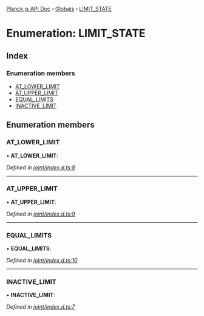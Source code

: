 [Planck.js API Doc](../README.md) › [Globals](../globals.md) › [LIMIT_STATE](limit_state.md)

# Enumeration: LIMIT_STATE

## Index

### Enumeration members

* [AT_LOWER_LIMIT](limit_state.md#at_lower_limit)
* [AT_UPPER_LIMIT](limit_state.md#at_upper_limit)
* [EQUAL_LIMITS](limit_state.md#equal_limits)
* [INACTIVE_LIMIT](limit_state.md#inactive_limit)

## Enumeration members

###  AT_LOWER_LIMIT

• **AT_LOWER_LIMIT**:

*Defined in [joint/index.d.ts:8](https://github.com/shakiba/planck.js/blob/b7f66f1/lib/joint/index.d.ts#L8)*

___

###  AT_UPPER_LIMIT

• **AT_UPPER_LIMIT**:

*Defined in [joint/index.d.ts:9](https://github.com/shakiba/planck.js/blob/b7f66f1/lib/joint/index.d.ts#L9)*

___

###  EQUAL_LIMITS

• **EQUAL_LIMITS**:

*Defined in [joint/index.d.ts:10](https://github.com/shakiba/planck.js/blob/b7f66f1/lib/joint/index.d.ts#L10)*

___

###  INACTIVE_LIMIT

• **INACTIVE_LIMIT**:

*Defined in [joint/index.d.ts:7](https://github.com/shakiba/planck.js/blob/b7f66f1/lib/joint/index.d.ts#L7)*
